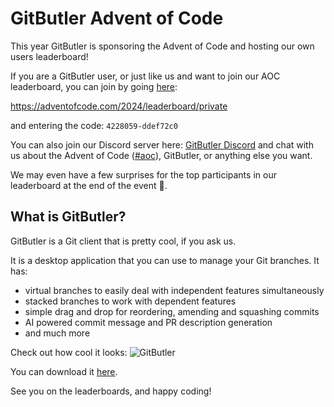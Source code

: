 # GitButler Advent of Code

This year GitButler is sponsoring the Advent of Code and hosting our own users
leaderboard!

If you are a GitButler user, or just like us and want to join our AOC leaderboard,
you can join by going [here](https://adventofcode.com/2024/leaderboard/private):

https://adventofcode.com/2024/leaderboard/private

and entering the code: `4228059-ddef72c0`

You can also join our Discord server here: [GitButler Discord](https://discord.com/invite/MmFkmaJ42D)
and chat with us about the Advent of Code ([#aoc](https://discord.com/channels/1060193121130000425/1305464412802514944)),
GitButler, or anything else you want.

We may even have a few surprises for the top participants in our leaderboard at
the end of the event :shushing_face:.

## What is GitButler?

GitButler is a Git client that is pretty cool, if you ask us.

It is a desktop application that you can use to manage your Git branches.
It has:

- virtual branches to easily deal with independent features simultaneously
- stacked branches to work with dependent features
- simple drag and drop for reordering, amending and squashing commits
- AI powered commit message and PR description generation
- and much more

Check out how cool it looks:
![GitButler](https://gitbutler-public.s3.us-east-1.amazonaws.com/_assets/screenshot.png)

You can download it [here](https://gitbutler.com).

See you on the leaderboards, and happy coding!
